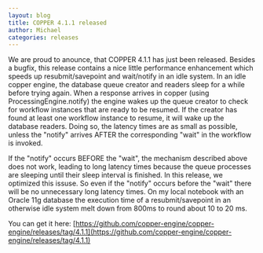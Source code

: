 ```yaml
---
layout: blog
title: COPPER 4.1.1 released
author: Michael
categories: releases
---
```


We are proud to anounce, that COPPER 4.1.1 has just been released.
Besides a bugfix, this release contains a nice little performance enhancement which speeds up resubmit/savepoint and wait/notify in an idle system.
In an idle copper engine, the database queue creator and readers sleep for a while before trying again. When a response arrives in copper (using ProcessingEngine.notify) the engine 
wakes up the queue creator to check for workflow instances that are ready to be resumed. If the creator has found at least one workflow instance to resume, it will wake up the database 
readers. Doing so, the latency times are as small as possible, unless the "notify" arrives AFTER the corresponding "wait" in the workflow is invoked.

If the "notify" occurs BEFORE the "wait", the mechanism described above does not work, leading to long latency times because the queue processes are sleeping until their sleep interval 
is finished.
In this release, we optimized this issuse. So even if the "notify" occurs before the "wait" there will be no unnecessary long latency times.
On my local notebook with an Oracle 11g database the execution time of a resubmit/savepoint in an otherwise idle system melt down from 800ms to round about 10 to 20 ms.


You can get it here:
[https://github.com/copper-engine/copper-engine/releases/tag/4.1.1](https://github.com/copper-engine/copper-engine/releases/tag/4.1.1)